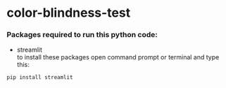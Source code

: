 # color-blindness-test
### Packages required to run this python code:
- streamlit\
to install these packages open command prompt or terminal and type this:
```
pip install streamlit
```
